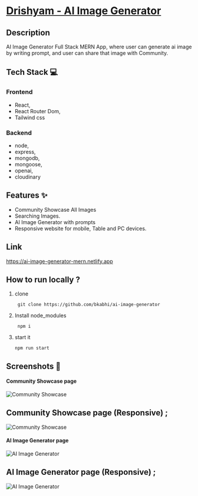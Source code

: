 # [Drishyam - AI Image Generator](https://ai-image-generator-mern.netlify.app)

## Description

AI Image Generator Full Stack MERN App, where user can generate ai image by writing prompt, and user can share that image with Community.

## Tech Stack 💻

### Frontend

- React,
- React Router Dom,
- Tailwind css

### Backend

- node,
- express,
- mongodb,
- mongoose,
- openai,
- cloudinary

## Features ✨

- Community Showcase All Images
- Searching Images.
- AI Image Generator with prompts
- Responsive website for mobile, Table and PC devices.

## Link

https://ai-image-generator-mern.netlify.app

## How to run locally ?

1.  clone
    ```
     git clone https://github.com/bkabhi/ai-image-generator
    ```
2.  Install node_modules
    ```
     npm i
    ```
3.  start it
    ```
    npm run start
    ```

## Screenshots 📸

#### Community Showcase page

<!-- <img src="./screenShots/Community-Showcase" alt="" /> -->

![Community Showcase](./screenShots/Community-Showcase.png)

## Community Showcase page (Responsive) ;

![Community Showcase](./screenShots/Community-Showcase-mobile.png)

#### AI Image Generator page

![AI Image Generator](./screenShots/Generate-ai-image.png)

## AI Image Generator page (Responsive) ;

![AI Image Generator](./screenShots/Generate-ai-image-mobile.png)
